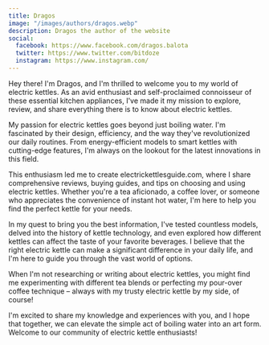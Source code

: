 ```yaml
---
title: Dragos
image: "/images/authors/dragos.webp"
description: Dragos the author of the website
social:
  facebook: https://www.facebook.com/dragos.balota
  twitter: https://www.twitter.com/bitdoze
  instagram: https://www.instagram.com/
---
```


Hey there! I'm Dragos, and I'm thrilled to welcome you to my world of electric kettles. As an avid enthusiast and self-proclaimed connoisseur of these essential kitchen appliances, I've made it my mission to explore, review, and share everything there is to know about electric kettles.

My passion for electric kettles goes beyond just boiling water. I'm fascinated by their design, efficiency, and the way they've revolutionized our daily routines. From energy-efficient models to smart kettles with cutting-edge features, I'm always on the lookout for the latest innovations in this field.

This enthusiasm led me to create electrickettlesguide.com, where I share comprehensive reviews, buying guides, and tips on choosing and using electric kettles. Whether you're a tea aficionado, a coffee lover, or someone who appreciates the convenience of instant hot water, I'm here to help you find the perfect kettle for your needs.

In my quest to bring you the best information, I've tested countless models, delved into the history of kettle technology, and even explored how different kettles can affect the taste of your favorite beverages. I believe that the right electric kettle can make a significant difference in your daily life, and I'm here to guide you through the vast world of options.

When I'm not researching or writing about electric kettles, you might find me experimenting with different tea blends or perfecting my pour-over coffee technique – always with my trusty electric kettle by my side, of course!

I'm excited to share my knowledge and experiences with you, and I hope that together, we can elevate the simple act of boiling water into an art form. Welcome to our community of electric kettle enthusiasts!
